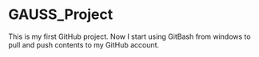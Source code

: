 # GAUSS_Project
This is my first GitHub project.
Now I start using GitBash from windows to pull and push contents to
my GitHub account.
